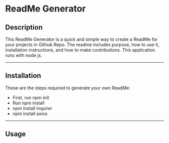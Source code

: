 # ReadMe Generator



## Description

This ReadMe Generator is a quick and simple way to create a ReadMe for your projects in Github Repo. The readme includes purpose, how to use it, installation instructions,
and how to make contributions. This application runs with node js.

****

## Installation

These are the steps required to generate your own ReadMe:

* First, run npm init
* Run npm install
* npm install inquirer
* npm install axios

****

## Usage


